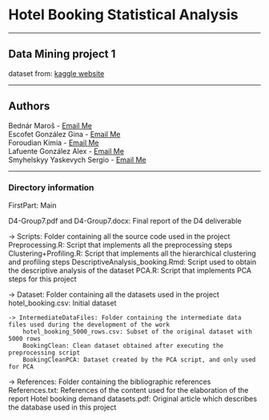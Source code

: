 # Hotel Booking Statistical Analysis

---

## Data Mining project 1

dataset from: [kaggle website](https://www.kaggle.com/datasets/mojtaba142/hotel-booking)

---
## Authors

Bednár Maroš - [Email Me](mailto:bednarmaros341@gmail.com) \
Escofet González Gina - [Email Me](mailto:gina.escofet@estudiantat.upc.edu) \
Foroudian Kimia - [Email Me](mailto:kimia.foroudian@gmail.com) \
Lafuente González Alex - [Email Me](mailto:alex.lafuente.gonzalez@estudiantat.upc.edu) \
Smyhelskyy Yaskevych Sergio - [Email Me](mailto:sergio.shmyhelskyy@estudiantat.upc.edu) 


---
### Directory information

FirstPart: Main

D4-Group7.pdf and D4-Group7.docx: Final report of the D4 deliverable

-> Scripts: Folder containing all the source code used in the project
    Preprocessing.R: Script that implements all the preprocessing steps
    Clustering+Profiling.R: Script that implements all the hierarchical clustering and profiling steps
    DescriptiveAnalysis_booking.Rmd: Script used to obtain the descriptive analysis of the dataset
    PCA.R: Script that implements PCA steps for this project
    
-> Dataset: Folder containing all the datasets used in the project
    hotel_booking.csv: Initial dataset
    
    -> IntermediateDataFiles: Folder containing the intermediate data files used during the development of the work
        hotel_booking_5000_rows.csv: Subset of the original dataset with 5000 rows
        BookingClean: Clean dataset obtained after executing the preprocessing script
        BookingCleanPCA: Dataset created by the PCA script, and only used for PCA

-> References: Folder containing the bibliographic references
    References.txt: References of the content used for the elaboration of the report
    Hotel booking demand datasets.pdf: Original article which describes the database used in this project
